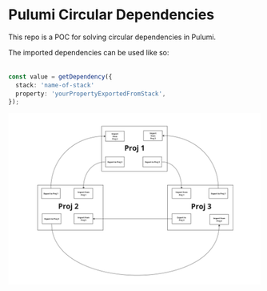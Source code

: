 # Pulumi Circular Dependencies

This repo is a POC for solving circular dependencies in Pulumi.

The imported dependencies can be used like so:

```typescript

const value = getDependency({
  stack: 'name-of-stack'
  property: 'yourPropertyExportedFromStack',
});

```

![Circular Dependency Diagram](./pulumi-circular-dependency-diagram.png)
